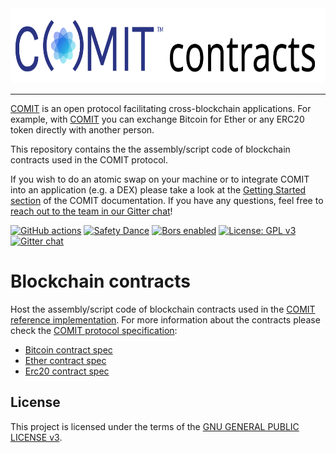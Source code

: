 <a href="https://comit.network">
<img src="logo.svg" height="120px" alt="COMIT logo" />
</a>

---

[COMIT](https://comit.network) is an open protocol facilitating cross-blockchain applications.
For example, with [COMIT](https://comit.network) you can exchange Bitcoin for Ether or any ERC20 token directly with another person.

This repository contains the the assembly/script code of blockchain contracts used in the COMIT protocol.

If you wish to do an atomic swap on your machine or to integrate COMIT into an application (e.g. a DEX) please take a look at the [Getting Started section](https://comit.network/docs/getting-started/create-comit-app/) of the COMIT documentation.
If you have any questions, feel free to [reach out to the team in our Gitter chat](https://gitter.im/comit-network/community)!

[![GitHub actions](https://github.com/comit-network/blockchain-contracts/workflows/CI/badge.svg)](https://github.com/comit-network/blockchain-contracts/actions)
[![Safety Dance](https://img.shields.io/badge/unsafe-forbidden-success.svg)](https://github.com/rust-secure-code/safety-dance/)
[![Bors enabled](https://bors.tech/images/badge_small.svg)](https://app.bors.tech/repositories/21094)
[![License: GPL v3](https://img.shields.io/badge/License-GPLv3-blue.svg)](https://www.gnu.org/licenses/gpl-3.0)
[![Gitter chat](https://badges.gitter.im/gitterHQ/gitter.png)](https://gitter.im/comit-network/community)

# Blockchain contracts

Host the assembly/script code of blockchain contracts used in the [COMIT reference implementation](https://github.com/comit-network/comit-rs).
For more information about the contracts please check the [COMIT protocol specification](https://github.com/comit-network/RFCs):

* [Bitcoin contract spec](https://github.com/comit-network/RFCs/blob/master/RFC-005-SWAP-Basic-Bitcoin.adoc)
* [Ether contract spec](https://github.com/comit-network/RFCs/blob/master/RFC-007-SWAP-Basic-Ether.adoc)
* [Erc20 contract spec](https://github.com/comit-network/RFCs/blob/master/RFC-009-SWAP-Basic-ERC20.adoc)

## License

This project is licensed under the terms of the [GNU GENERAL PUBLIC LICENSE v3](LICENSE.md).
